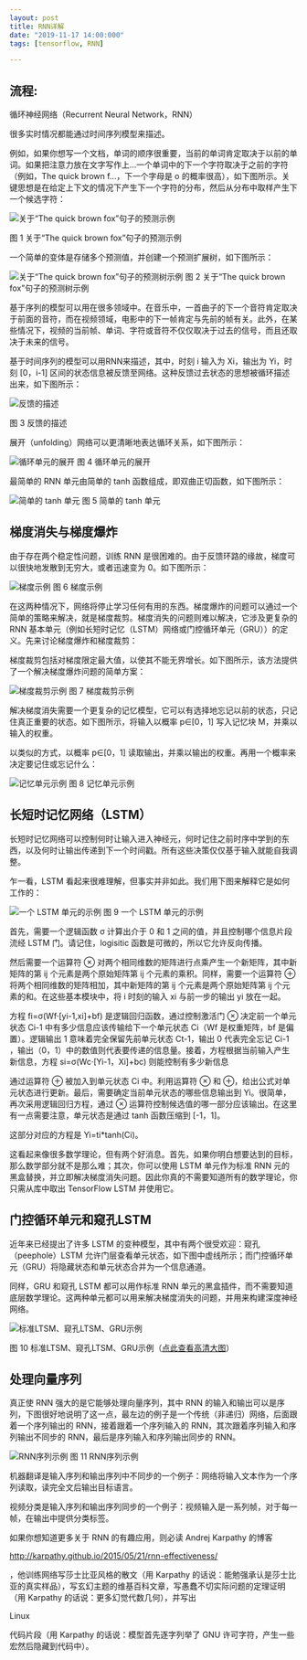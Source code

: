 ```yaml
---
layout: post
title: RNN详解
date: "2019-11-17 14:00:000"
tags: [tensorflow, RNN]

---
```


## 流程:

循环神经网络（Recurrent Neural Network，RNN）

很多实时情况都能通过时间序列模型来描述。

例如，如果你想写一个文档，单词的顺序很重要，当前的单词肯定取决于以前的单词。如果把注意力放在文字写作上...一个单词中的下一个字符取决于之前的字符（例如，The quick brown f...，下一个字母是 o 的概率很高），如下图所示。关键思想是在给定上下文的情况下产生下一个字符的分布，然后从分布中取样产生下一个候选字符：

 

![关于“The quick brown fox”句子的预测示例](http://c.biancheng.net/uploads/allimg/190110/2-1Z110151309492.gif)

图 1 关于“The quick brown fox”句子的预测示例

一个简单的变体是存储多个预测值，并创建一个预测扩展树，如下图所示：


![关于“The quick brown fox”句子的预测树示例](http://c.biancheng.net/uploads/allimg/190110/2-1Z110151333G3.gif)
图 2 关于“The quick brown fox”句子的预测树示例

基于序列的模型可以用在很多领域中。在音乐中，一首曲子的下一个音符肯定取决于前面的音符，而在视频领域，电影中的下一帧肯定与先前的帧有关。此外，在某些情况下，视频的当前帧、单词、字符或音符不仅仅取决于过去的信号，而且还取决于未来的信号。

基于时间序列的模型可以用RNN来描述，其中，时刻 i 输入为 Xi，输出为 Yi，时刻 [0，i-1] 区间的状态信息被反馈至网络。这种反馈过去状态的思想被循环描述出来，如下图所示：


![反馈的描述](http://c.biancheng.net/uploads/allimg/190110/2-1Z110151410441.gif)

图 3 反馈的描述

展开（unfolding）网络可以更清晰地表达循环关系，如下图所示：


![循环单元的展开](http://c.biancheng.net/uploads/allimg/190110/2-1Z110151440G4.gif)
图 4 循环单元的展开

最简单的 RNN 单元由简单的 tanh 函数组成，即双曲正切函数，如下图所示：

![简单的 tanh 单元](http://c.biancheng.net/uploads/allimg/190110/2-1Z110151502C0.gif)
图 5 简单的 tanh 单元

## 梯度消失与梯度爆炸

由于存在两个稳定性问题，训练 RNN 是很困难的。由于反馈环路的缘故，梯度可以很快地发散到无穷大，或者迅速变为 0。如下图所示：


![梯度示例](http://c.biancheng.net/uploads/allimg/190110/2-1Z110151540U6.gif)
图 6 梯度示例

在这两种情况下，网络将停止学习任何有用的东西。梯度爆炸的问题可以通过一个简单的策略来解决，就是梯度裁剪。梯度消失的问题则难以解决，它涉及更复杂的 RNN 基本单元（例如长短时记忆（LSTM）网络或门控循环单元（GRU））的定义。先来讨论梯度爆炸和梯度裁剪：

梯度裁剪包括对梯度限定最大值，以使其不能无界增长。如下图所示，该方法提供了一个解决梯度爆炸问题的简单方案：


![梯度裁剪示例](http://c.biancheng.net/uploads/allimg/190110/2-1Z1101516395G.gif)
图 7 梯度裁剪示例

解决梯度消失需要一个更复杂的记忆模型，它可以有选择地忘记以前的状态，只记住真正重要的状态。如下图所示，将输入以概率 p∈[0，1] 写入记忆块 M，并乘以输入的权重。

以类似的方式，以概率 p∈[0，1] 读取输出，并乘以输出的权重。再用一个概率来决定要记住或忘记什么：


![记忆单元示例](http://c.biancheng.net/uploads/allimg/190110/2-1Z110151G3112.gif)
图 8 记忆单元示例

## 长短时记忆网络（LSTM）

长短时记忆网络可以控制何时让输入进入神经元，何时记住之前时序中学到的东西，以及何时让输出传递到下一个时间戳。所有这些决策仅仅基于输入就能自我调整。

乍一看，LSTM 看起来很难理解，但事实并非如此。我们用下图来解释它是如何工作的：


![一个 LSTM 单元的示例](http://c.biancheng.net/uploads/allimg/190110/2-1Z110151J9502.gif)
图 9 一个 LSTM 单元的示例

首先，需要一个逻辑函数 σ 计算出介于 0 和 1 之间的值，并且控制哪个信息片段流经 LSTM 门。请记住，logisitic 函数是可微的，所以它允许反向传播。

然后需要一个运算符 ⊗ 对两个相同维数的矩阵进行点乘产生一个新矩阵，其中新矩阵的第 ij 个元素是两个原始矩阵第 ij 个元素的乘积。同样，需要一个运算符 ⊕ 将两个相同维数的矩阵相加，其中新矩阵的第 ij 个元素是两个原始矩阵第 ij 个元素的和。在这些基本模块中，将 i 时刻的输入 xi 与前一步的输出 yi 放在一起。

方程 fi=σ(Wf·[yi-1,xi]+bf) 是逻辑回归函数，通过控制激活门 ⊗ 决定前一个单元状态 Ci-1 中有多少信息应该传输给下一个单元状态 Ci（Wf 是权重矩阵，bf 是偏置）。逻辑输出 1 意味着完全保留先前单元状态 Ct-1，输出 0 代表完全忘记 Ci-1 ，输出（0，1）中的数值则代表要传递的信息量。接着，方程根据当前输入产生新信息，方程 si=σ(Wc·[Yi-1，Xi]+bc) 则能控制有多少新信息

通过运算符 ⊕ 被加入到单元状态 Ci 中。利用运算符 ⊗ 和 ⊕，给出公式对单元状态进行更新。最后，需要确定当前单元状态的哪些信息输出到 Yi。很简单，再次采用逻辑回归方程，通过 ⊗ 运算符控制候选值的哪一部分应该输出。在这里有一点需要注意，单元状态是通过 tanh 函数压缩到 [-1，1]。

这部分对应的方程是 Yi=ti*tanh(Ci)。

这看起来像很多数学理论，但有两个好消息。首先，如果你明白想要达到的目标，那么数学部分就不是那么难；其次，你可以使用 LSTM 单元作为标准 RNN 元的黑盒替换，并立即解决梯度消失问题。因此你真的不需要知道所有的数学理论，你只需从库中取出 TensorFlow LSTM 并使用它。

## 门控循环单元和窥孔LSTM

近年来已经提出了许多 LSTM 的变种模型，其中有两个很受欢迎：窥孔（peephole）LSTM 允许门层查看单元状态，如下图中虚线所示；而门控循环单元（GRU）将隐藏状态和单元状态合并为一个信息通道。

同样，GRU 和窥孔 LSTM 都可以用作标准 RNN 单元的黑盒插件，而不需要知道底层数学理论。这两种单元都可以用来解决梯度消失的问题，并用来构建深度神经网络。


![标准LTSM、窥孔LTSM、GRU示例](http://c.biancheng.net/uploads/allimg/190110/2-1Z1101523149C.gif)

图 10 标准LTSM、窥孔LTSM、GRU示例（[点此查看高清大图](http://c.biancheng.net/uploads/allimg/190110/2-1Z11015234a37.gif)）

## 处理向量序列

真正使 RNN 强大的是它能够处理向量序列，其中 RNN 的输入和输出可以是序列，下图很好地说明了这一点，最左边的例子是一个传统（非递归）网络，后面跟着一个序列输出的 RNN，接着跟着一个序列输入的 RNN，其次跟着序列输入和序列输出不同步的 RNN，最后是序列输入和序列输出同步的 RNN。


![RNN序列示例](http://c.biancheng.net/uploads/allimg/190110/2-1Z1101524344O.gif)
图 11 RNN序列示例

机器翻译是输入序列和输出序列中不同步的一个例子：网络将输入文本作为一个序列读取，读完全文后输出目标语言。

视频分类是输入序列和输出序列同步的一个例子：视频输入是一系列帧，对于每一帧，在输出中提供分类标签。

如果你想知道更多关于 RNN 的有趣应用，则必读 Andrej Karpathy 的博客 

http://karpathy.github.io/2015/05/21/rnn-effectiveness/

，他训练网络写莎士比亚风格的散文（用 Karpathy 的话说：能勉强承认是莎士比亚的真实样品），写玄幻主题的维基百科文章，写愚蠢不切实际问题的定理证明（用 Karpathy 的话说：更多幻觉代数几何），并写出 

Linux

 代码片段（用 Karpathy 的话说：模型首先逐字列举了 GNU 许可字符，产生一些宏然后隐藏到代码中）。

```


```